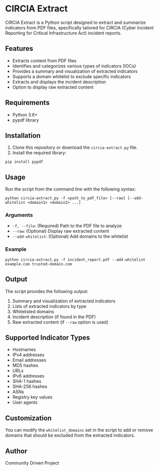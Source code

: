 
# CIRCIA Extract

CIRCIA Extract is a Python script designed to extract and summarize indicators from PDF files, specifically tailored for CIRCIA (Cyber Incident Reporting for Critical Infrastructure Act) incident reports.

## Features

- Extracts content from PDF files
- Identifies and categorizes various types of indicators (IOCs)
- Provides a summary and visualization of extracted indicators
- Supports a domain whitelist to exclude specific indicators
- Extracts and displays the incident description
- Option to display raw extracted content

## Requirements

- Python 3.6+
- pypdf library

## Installation

1. Clone this repository or download the `circia-extract.py` file.
2. Install the required library:

```
pip install pypdf
```

## Usage

Run the script from the command line with the following syntax:

```
python circia-extract.py -f <path_to_pdf_file> [--raw] [--add-whitelist <domain1> <domain2> ...]
```

### Arguments

- `-f, --file`: (Required) Path to the PDF file to analyze
- `--raw`: (Optional) Display raw extracted content
- `--add-whitelist`: (Optional) Add domains to the whitelist

### Example

```
python circia-extract.py -f incident_report.pdf --add-whitelist example.com trusted-domain.com
```

## Output

The script provides the following output:

1. Summary and visualization of extracted indicators
2. Lists of extracted indicators by type
3. Whitelisted domains
4. Incident description (if found in the PDF)
5. Raw extracted content (if `--raw` option is used)

## Supported Indicator Types

- Hostnames
- IPv4 addresses
- Email addresses
- MD5 hashes
- URLs
- IPv6 addresses
- SHA-1 hashes
- SHA-256 hashes
- ASNs
- Registry key values
- User agents

## Customization

You can modify the `whitelist_domains` set in the script to add or remove domains that should be excluded from the extracted indicators.

## Author
Community Driven Project
